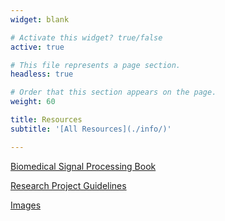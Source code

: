 ```yaml
---
widget: blank

# Activate this widget? true/false
active: true

# This file represents a page section.
headless: true

# Order that this section appears on the page.
weight: 60

title: Resources
subtitle: '[All Resources](./info/)'

---
```


<i class="fas fa-university"></i> [Biomedical Signal Processing Book](https://peterhcharlton.github.io/bsp-book/)

<i class="fas fa-university"></i> [Research Project Guidelines](/project_guidelines)

<i class="fas fa-images"></i> [Images](/info/images)